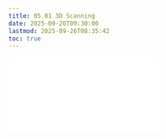 ```yaml
---
title: 05.01 3D Scanning
date: 2025-09-26T09:30:00
lastmod: 2025-09-26T08:35:42
toc: true
---
```


![Link to included file content](../../../../3d-modeling/3d-scanning.md)
